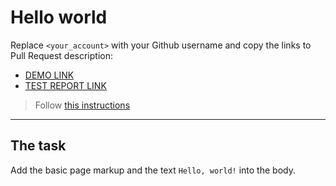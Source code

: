 # Hello world
Replace `<your_account>` with your Github username and copy the links to Pull Request description:
- [DEMO LINK](https://ruslik87.github.io/layout_hello-world/)
- [TEST REPORT LINK](https://ruslik87.github.io/layout_hello-world/report/html_report/)

> Follow [this instructions](https://mate-academy.github.io/layout_task-guideline/#how-to-solve-the-layout-tasks-on-github)
___

## The task 
Add the basic page markup and the text `Hello, world!` into the body.
